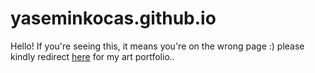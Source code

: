 # yaseminkocas.github.io

<p>Hello! If you're seeing this, it means you're on the wrong page :) please kindly redirect <a href="https://yaseminkocas.github.io">here</a> for my art portfolio..</p>
